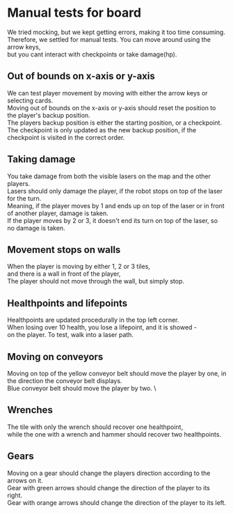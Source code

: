 # Manual tests for board
We tried mocking, but we kept getting errors, making it too time consuming.\
Therefore, we settled for manual tests. You can move around using the arrow keys,\
but you cant interact with checkpoints or take damage(hp).

## Out of bounds on x-axis or y-axis
We can test player movement by moving with either the arrow keys or selecting cards.\
Moving out of bounds on the x-axis or y-axis should reset the position to the player's backup position.\
The players backup position is either the starting position, or a checkpoint.\
The checkpoint is only updated as the new backup position, if the checkpoint is visited in the correct order.

## Taking damage
You take damage from both the visible lasers on the map and the other players.\
Lasers should only damage the player, if the robot stops on top of the laser for the turn.\
Meaning, if the player moves by 1 and ends up on top of the laser or in front of another player, damage is taken.\
If the player moves by 2 or 3, it doesn't end its turn on top of the laser, so no damage is taken.

## Movement stops on walls
When the player is moving by either 1, 2 or 3 tiles, \
and there is a wall in front of the player,\
The player should not move through the wall, but simply stop.

## Healthpoints and lifepoints
Healthpoints are updated procedurally in the top left corner.\
When losing over 10 health, you lose a lifepoint, and it is showed - \
on the player. To test, walk into a laser path. 

## Moving on conveyors
Moving on top of the yellow conveyor belt should move the player by one, in the direction the conveyor belt displays.\
Blue conveyor belt should move the player by two. \

## Wrenches
The tile with only the wrench should recover one healthpoint,\
while the one with a wrench and hammer should recover two healthpoints.

## Gears
Moving on a gear should change the players direction according to the arrows on it.\
Gear with green arrows should change the direction of the player to its right.\
Gear with orange arrows should change the direction of the player to its left.
